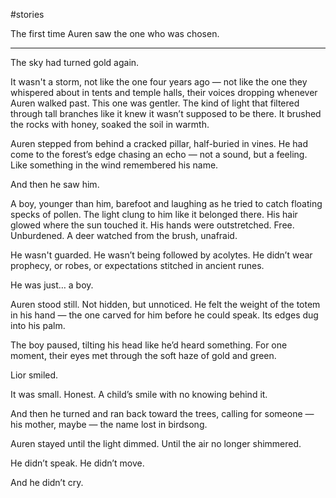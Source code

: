 #stories 

The first time Auren saw the one who was chosen.


---

The sky had turned gold again.

It wasn't a storm, not like the one four years ago — not like the one they whispered about in tents and temple halls, their voices dropping whenever Auren walked past. This one was gentler. The kind of light that filtered through tall branches like it knew it wasn’t supposed to be there. It brushed the rocks with honey, soaked the soil in warmth.

Auren stepped from behind a cracked pillar, half-buried in vines. He had come to the forest’s edge chasing an echo — not a sound, but a feeling. Like something in the wind remembered his name.

And then he saw him.

A boy, younger than him, barefoot and laughing as he tried to catch floating specks of pollen. The light clung to him like it belonged there. His hair glowed where the sun touched it. His hands were outstretched. Free. Unburdened. A deer watched from the brush, unafraid.

He wasn't guarded. He wasn’t being followed by acolytes. He didn’t wear prophecy, or robes, or expectations stitched in ancient runes.

He was just… a boy.

Auren stood still. Not hidden, but unnoticed. He felt the weight of the totem in his hand — the one carved for him before he could speak. Its edges dug into his palm.

The boy paused, tilting his head like he’d heard something. For one moment, their eyes met through the soft haze of gold and green.

Lior smiled.

It was small. Honest. A child’s smile with no knowing behind it.

And then he turned and ran back toward the trees, calling for someone — his mother, maybe — the name lost in birdsong.

Auren stayed until the light dimmed. Until the air no longer shimmered.

He didn’t speak. He didn’t move.

And he didn’t cry.
